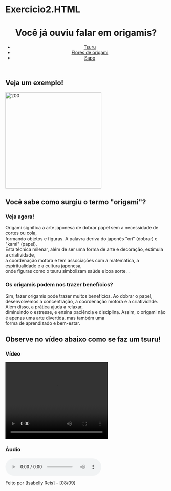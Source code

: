 # Exercicio2.HTML
<!DOCTYPE html>
<html lang="pt-br">
<head>
    <meta charset="UTF-8">
    <meta name="viewport" content="width=device-width, initial-scale=1.0">
    <title>Origamisa</title>
</head>
<body>

 <header>
        <h1>Você já ouviu falar em origamis?</h1>
        <nav>
            <ul>
                <li><a href="#">Tsuru</a></li>
                <li><a href="#">Flores de origami</a></li>
                <li><a href="#">Sapo</a></li>
            </ul>
        </nav>
    </header>

<main>
        <section>
            <h2>Veja um exemplo!</h2>
            <img src="https://www.minutoseguros.com.br/quem-somos/lenda-tsuru" alt="200" width="300">
        </section>

   <section>
            <h2>Você sabe como surgiu o termo "origami"?</h2>
            <article>
                <h3>Veja agora!</h3>
                <p>Origami significa a arte japonesa de dobrar papel sem a necessidade de cortes ou cola, <br>formando objetos e figuras. A palavra deriva do japonês "ori" (dobrar) e "kami" (papel).<br> Esta técnica milenar, além de ser uma forma de arte e decoração, estimula a criatividade,<br> a coordenação motora e tem associações com a matemática, a espiritualidade e a cultura japonesa,<br> onde figuras como o tsuru simbolizam saúde e boa sorte. .</p>
            </article>

  <article>
                <h3>Os origamis podem nos trazer benefícios?</h3>
                <p>Sim, fazer origamis pode trazer muitos benefícios. Ao dobrar o papel,<br>desenvolvemos a concentração, a coordenação motora e a criatividade. Além disso, a prática ajuda a relaxar,<br>diminuindo o estresse, e ensina paciência e disciplina. Assim, o origami não é apenas uma arte divertida, mas também uma <br>forma de aprendizado e bem-estar.

 </p>
            </article>
        </section>

 <section>
            <h2>Observe no vídeo abaixo como se faz um tsuru!</h2>
            <h3>Vídeo</h3>
            <video width="320" height="240" controls>
                <source src="midia/video.mp4" type="video/mp4">
            Vídeo explicativo.
            </video>

 <h3>Áudio</h3>
            <audio controls>
                <source src="midia/audio.mp3" type="audio/mpeg">
                Audio.
            </audio>
        </section>
    </main>

  <footer>
        <p>Feito por [Isabelly Reis] - [08/09]</p>
    </footer>

</body>
</html>
